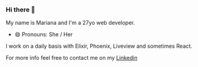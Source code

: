 ### Hi there 👋

My name is Mariana and I'm a 27yo web developer.

- 😄 Pronouns: She / Her

I work on a daily basis with Elixir, Phoenix, Liveview and sometimes React.

For more info feel free to contact me on my [Linkedin](https://www.linkedin.com/in/marianasdfghjkl/ "Linkedin")
